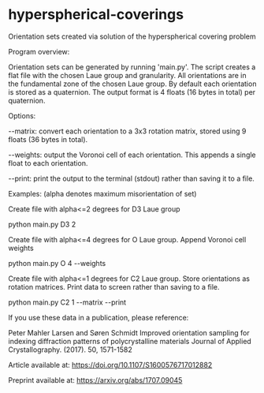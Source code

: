 # hyperspherical-coverings
Orientation sets created via solution of the hyperspherical covering problem


Program overview:

Orientation sets can be generated by running 'main.py'.  The script creates a flat file with the chosen Laue group and granularity.  All orientations are in the fundamental zone of the chosen Laue group.  By default each orientation is stored as a quaternion.  The output format is 4 floats (16 bytes in total) per quaternion.

Options:

--matrix: convert each orientation to a 3x3 rotation matrix, stored using 9 floats (36 bytes in total).

--weights: output the Voronoi cell of each orientation.  This appends a single float to each orientation.

--print: print the output to the terminal (stdout) rather than saving it to a file.



Examples:
(alpha denotes maximum misorientation of set)


Create file with alpha<=2 degrees for D3 Laue group

python main.py D3 2


Create file with alpha<=4 degrees for O Laue group.  Append Voronoi cell weights

python main.py O 4 --weights


Create file with alpha<=1 degrees for C2 Laue group.  Store orientations as rotation matrices.  Print data to screen rather than saving to a file.

python main.py C2 1 --matrix --print



If you use these data in a publication, please reference:

Peter Mahler Larsen and Søren Schmidt
Improved orientation sampling for indexing diffraction patterns of polycrystalline materials
Journal of Applied Crystallography. (2017). 50, 1571-1582

Article available at:
https://doi.org/10.1107/S1600576717012882

Preprint available at:
https://arxiv.org/abs/1707.09045
